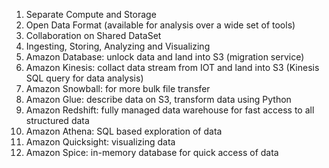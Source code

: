 1. Separate Compute and Storage
2. Open Data Format (available for analysis over a wide set of tools)
3. Collaboration on Shared DataSet
4. Ingesting, Storing, Analyzing and Visualizing
5. Amazon Database: unlock data and land into S3 (migration service)
6. Amazon Kinesis: collact data stream from IOT and land into S3 (Kinesis SQL query for data analysis)
7. Amazon Snowball: for more bulk file transfer
8. Amazon Glue: describe data on S3, transform data using Python
9. Amazon Redshift: fully managed data warehouse for fast access to all structured data 
10. Amazon Athena: SQL based exploration of data 
11. Amazon Quicksight: visualizing data 
10. Amazon Spice: in-memory database for quick access of data
